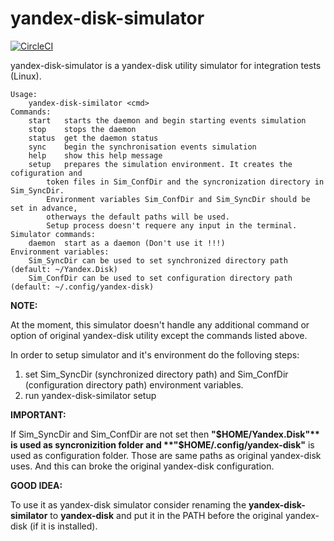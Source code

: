 # yandex-disk-simulator
[![CircleCI](https://circleci.com/gh/slytomcat/yandex-disk-simulator.svg?style=svg)](https://circleci.com/gh/slytomcat/yandex-disk-simulator)

yandex-disk-simulator is a yandex-disk utility simulator for integration tests (Linux).

    Usage:
    	yandex-disk-similator <cmd>
    Commands:
    	start	starts the daemon and begin starting events simulation
    	stop	stops the daemon
    	status	get the daemon status
    	sync	begin the synchronisation events simulation
    	help    show this help message
    	setup 	prepares the simulation environment. It creates the cofiguration and 
    		token files in Sim_ConfDir and the syncronization directory in Sim_SyncDir.
    		Environment variables Sim_ConfDir and Sim_SyncDir should be set in advance, 
    		otherways the default paths will be used.
    		Setup process doesn't requere any input in the terminal.
    Simulator commands:
    	daemon	start as a daemon (Don't use it !!!)
    Environment variables:
    	Sim_SyncDir	can be used to set synchronized directory path (default: ~/Yandex.Disk)
    	Sim_ConfDir	can be used to set configuration directory path (default: ~/.config/yandex-disk)

**NOTE:**

At the moment, this simulator doesn't handle any additional command or option of original yandex-disk utility except the commands listed above.

In order to setup simulator and it's environment do the folloving steps:
1. set Sim_SyncDir (synchronized directory path) and Sim_ConfDir (configuration directory path) environment variables.
2. run 
    yandex-disk-similator setup

**IMPORTANT:**

If Sim_SyncDir and Sim_ConfDir are not set then **"$HOME/Yandex.Disk"** is used as syncronizition folder and **"$HOME/.config/yandex-disk"** is used as configuration folder. Those are same paths as original yandex-disk uses. And this can broke the original yandex-disk configuration.

**GOOD IDEA:**

To use it as yandex-disk simulator consider renaming the **yandex-disk-similator** to **yandex-disk** and put it in the PATH before the original yandex-disk (if it is installed).
